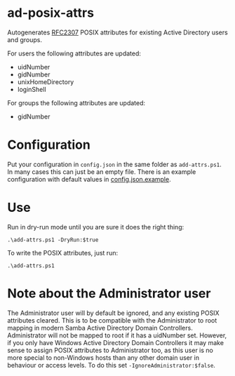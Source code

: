 # ad-posix-attrs
Autogenerates [RFC2307](https://www.ietf.org/rfc/rfc2307.txt) POSIX attributes for existing Active Directory users and groups.

For users the following attributes are updated:
* uidNumber
* gidNumber
* unixHomeDirectory
* loginShell

For groups the following attributes are updated:
* gidNumber

# Configuration
Put your configuration in `config.json` in the same folder as `add-attrs.ps1`. In many cases this can just be an empty file. There is an example configuration with default values in [config.json.example](src/config.json.example).

# Use
Run in dry-run mode until you are sure it does the right thing:

    .\add-attrs.ps1 -DryRun:$true

To write the POSIX attributes, just run:

    .\add-attrs.ps1

# Note about the Administrator user
The Administrator user will by default be ignored, and any existing POSIX attributes cleared. This is to be compatible with the Administrator to root mapping in modern Samba Active Directory Domain Controllers. Administrator will not be mapped to root if it has a uidNumber set. However, if you only have Windows Active Directory Domain Controllers it may make sense to assign POSIX attributes to Administrator too, as this user is no more special to non-Windows hosts than any other domain user in behaviour or access levels. To do this set `-IgnoreAdministrator:$false`.
